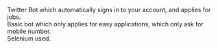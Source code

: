 Twitter Bot which automatically signs in to your account, and applies for jobs.  
Basic bot which only applies for easy applications, which only ask for mobile number.  
Selenium used.  
